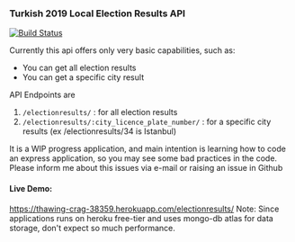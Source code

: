 ### Turkish 2019 Local Election Results API 

[![Build Status](https://travis-ci.org/OzanAlpay/secim-api.svg?branch=master)](https://travis-ci.org/OzanAlpay/secim-api)

Currently this api offers only very basic capabilities, such as:
* You can get all election results
* You can get a specific city result

API Endpoints are

1. `/electionresults/` : for all election results
2. `/electionresults/:city_licence_plate_number/` : for a specific city results (ex /electionresults/34 is Istanbul)

It is a WIP progress application, and main intention is learning how to code an express application, so you may see
some bad practices in the code. Please inform me about this issues via e-mail or raising an issue in Github

#### Live Demo:    
https://thawing-crag-38359.herokuapp.com/electionresults/
Note: Since applications runs on heroku free-tier and uses mongo-db atlas for data storage, don't expect so much performance.
